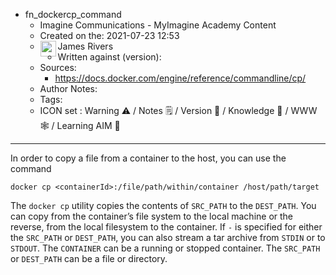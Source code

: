 - fn_dockercp_command
	- Imagine Communications - MyImagine Academy Content
	- Created on the: 2021-07-23 12:53
	-  <img src="https://avatars.githubusercontent.com/u/8113173?s=60&v=4" width="25" height="25" align="left">  James Rivers
	- Written against (version): 
	- Sources: 
		- https://docs.docker.com/engine/reference/commandline/cp/	
	- Author Notes: 
	- Tags: 
	- ICON set : Warning ⚠️ / Notes 🗒 / Version 🌱 / Knowledge 🧠 / WWW 🕸 / Learning AIM 🎯
---

In order to copy a file from a container to the host, you can use the command

```
docker cp <containerId>:/file/path/within/container /host/path/target
```

The `docker cp` utility copies the contents of `SRC_PATH` to the `DEST_PATH`. You can copy from the container’s file system to the local machine or the reverse, from the local filesystem to the container. If `-` is specified for either the `SRC_PATH` or `DEST_PATH`, you can also stream a tar archive from `STDIN` or to `STDOUT`. The `CONTAINER` can be a running or stopped container. The `SRC_PATH` or `DEST_PATH` can be a file or directory.